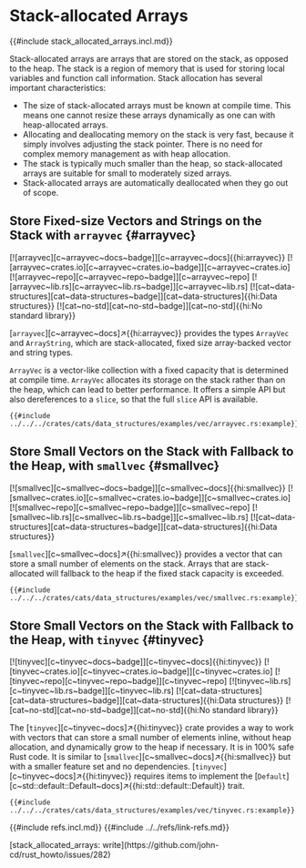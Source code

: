 # Stack-allocated Arrays

{{#include stack_allocated_arrays.incl.md}}

Stack-allocated arrays are arrays that are stored on the stack, as opposed to the heap.
The stack is a region of memory that is used for storing local variables and function call information.
Stack allocation has several important characteristics:

- The size of stack-allocated arrays must be known at compile time. This means one cannot resize these arrays dynamically as one can with heap-allocated arrays.
- Allocating and deallocating memory on the stack is very fast, because it simply involves adjusting the stack pointer. There is no need for complex memory management as with heap allocation.
- The stack is typically much smaller than the heap, so stack-allocated arrays are suitable for small to moderately sized arrays.
- Stack-allocated arrays are automatically deallocated when they go out of scope.

## Store Fixed-size Vectors and Strings on the Stack with `arrayvec` {#arrayvec}

[![arrayvec][c~arrayvec~docs~badge]][c~arrayvec~docs]{{hi:arrayvec}}
[![arrayvec~crates.io][c~arrayvec~crates.io~badge]][c~arrayvec~crates.io]
[![arrayvec~repo][c~arrayvec~repo~badge]][c~arrayvec~repo]
[![arrayvec~lib.rs][c~arrayvec~lib.rs~badge]][c~arrayvec~lib.rs]
[![cat~data-structures][cat~data-structures~badge]][cat~data-structures]{{hi:Data structures}}
[![cat~no-std][cat~no-std~badge]][cat~no-std]{{hi:No standard library}}

[`arrayvec`][c~arrayvec~docs]↗{{hi:arrayvec}} provides the types `ArrayVec` and `ArrayString`, which are stack-allocated, fixed size array-backed vector and string types.

`ArrayVec` is a vector-like collection with a fixed capacity that is determined at compile time.
`ArrayVec` allocates its storage on the stack rather than on the heap, which can lead to better performance.
It offers a simple API but also dereferences to a `slice`, so that the full `slice` API is available.

```rust,editable,noplayground
{{#include ../../../crates/cats/data_structures/examples/vec/arrayvec.rs:example}}
```

## Store Small Vectors on the Stack with Fallback to the Heap, with `smallvec` {#smallvec}

[![smallvec][c~smallvec~docs~badge]][c~smallvec~docs]{{hi:smallvec}}
[![smallvec~crates.io][c~smallvec~crates.io~badge]][c~smallvec~crates.io]
[![smallvec~repo][c~smallvec~repo~badge]][c~smallvec~repo]
[![smallvec~lib.rs][c~smallvec~lib.rs~badge]][c~smallvec~lib.rs]
[![cat~data-structures][cat~data-structures~badge]][cat~data-structures]{{hi:Data structures}}

[`smallvec`][c~smallvec~docs]↗{{hi:smallvec}} provides a vector that can store a small number of elements on the stack.
Arrays that are stack-allocated will fallback to the heap if the fixed stack capacity is exceeded.

```rust,editable,noplayground
{{#include ../../../crates/cats/data_structures/examples/vec/smallvec.rs:example}}
```

## Store Small Vectors on the Stack with Fallback to the Heap, with `tinyvec` {#tinyvec}

[![tinyvec][c~tinyvec~docs~badge]][c~tinyvec~docs]{{hi:tinyvec}}
[![tinyvec~crates.io][c~tinyvec~crates.io~badge]][c~tinyvec~crates.io]
[![tinyvec~repo][c~tinyvec~repo~badge]][c~tinyvec~repo]
[![tinyvec~lib.rs][c~tinyvec~lib.rs~badge]][c~tinyvec~lib.rs]
[![cat~data-structures][cat~data-structures~badge]][cat~data-structures]{{hi:Data structures}}
[![cat~no-std][cat~no-std~badge]][cat~no-std]{{hi:No standard library}}

The [`tinyvec`][c~tinyvec~docs]↗{{hi:tinyvec}} crate provides a way to work with vectors that can store a small number of elements inline, without heap allocation, and dynamically grow to the heap if necessary.
It is in 100% safe Rust code. It is similar to [`smallvec`][c~smallvec~docs]↗{{hi:smallvec}} but with a smaller feature set and no dependencies.
[`tinyvec`][c~tinyvec~docs]↗{{hi:tinyvec}} requires items to implement the [`Default`][c~std::default::Default~docs]↗{{hi:std::default::Default}} trait.

```rust,editable,noplayground
{{#include ../../../crates/cats/data_structures/examples/vec/tinyvec.rs:example}}
```

{{#include refs.incl.md}}
{{#include ../../refs/link-refs.md}}

<div class="hidden">
[stack_allocated_arrays: write](https://github.com/john-cd/rust_howto/issues/282)
</div>
